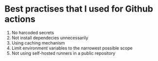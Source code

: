 # Best practises that I used for Github actions
1. No harcoded secrets
2. Not install dependecies unnecessarily
3. Using caching mechanism
4. Limit environment variables to the narrowest possible scope
5. Not using self-hosted runners in a public repository